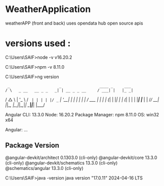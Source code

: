 # WeatherApplication
weatherAPP (front and back) uses opendata hub open source apis
# versions used : 
C:\Users\SAIF>node -v
v16.20.2

C:\Users\SAIF>npm -v
8.11.0

C:\Users\SAIF>ng version

     _                      _                 ____ _     ___
    / \   _ __   __ _ _   _| | __ _ _ __     / ___| |   |_ _|
   / △ \ | '_ \ / _` | | | | |/ _` | '__|   | |   | |    | |
  / ___ \| | | | (_| | |_| | | (_| | |      | |___| |___ | |
 /_/   \_\_| |_|\__, |\__,_|_|\__,_|_|       \____|_____|___|
                |___/


Angular CLI: 13.3.0
Node: 16.20.2
Package Manager: npm 8.11.0
OS: win32 x64

Angular:
...

Package                      Version
------------------------------------------------------
@angular-devkit/architect    0.1303.0 (cli-only)
@angular-devkit/core         13.3.0 (cli-only)
@angular-devkit/schematics   13.3.0 (cli-only)
@schematics/angular          13.3.0 (cli-only)


C:\Users\SAIF>java -version
java version "17.0.11" 2024-04-16 LTS
